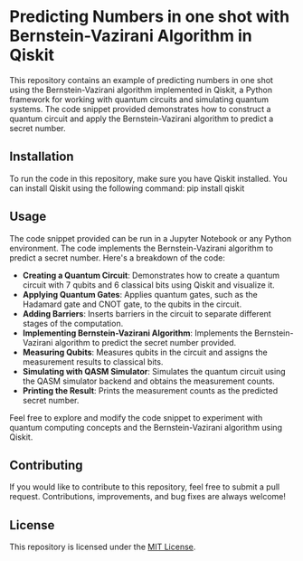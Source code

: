 # Predicting Numbers in one shot with Bernstein-Vazirani Algorithm in Qiskit

This repository contains an example of predicting numbers in one shot using the Bernstein-Vazirani algorithm implemented in Qiskit, a Python framework for working with quantum circuits and simulating quantum systems. The code snippet provided demonstrates how to construct a quantum circuit and apply the Bernstein-Vazirani algorithm to predict a secret number.

## Installation

To run the code in this repository, make sure you have Qiskit installed. You can install Qiskit using the following command:
pip install qiskit


## Usage

The code snippet provided can be run in a Jupyter Notebook or any Python environment. The code implements the Bernstein-Vazirani algorithm to predict a secret number. Here's a breakdown of the code:

- **Creating a Quantum Circuit**: Demonstrates how to create a quantum circuit with 7 qubits and 6 classical bits using Qiskit and visualize it.
- **Applying Quantum Gates**: Applies quantum gates, such as the Hadamard gate and CNOT gate, to the qubits in the circuit.
- **Adding Barriers**: Inserts barriers in the circuit to separate different stages of the computation.
- **Implementing Bernstein-Vazirani Algorithm**: Implements the Bernstein-Vazirani algorithm to predict the secret number provided.
- **Measuring Qubits**: Measures qubits in the circuit and assigns the measurement results to classical bits.
- **Simulating with QASM Simulator**: Simulates the quantum circuit using the QASM simulator backend and obtains the measurement counts.
- **Printing the Result**: Prints the measurement counts as the predicted secret number.

Feel free to explore and modify the code snippet to experiment with quantum computing concepts and the Bernstein-Vazirani algorithm using Qiskit.

## Contributing

If you would like to contribute to this repository, feel free to submit a pull request. Contributions, improvements, and bug fixes are always welcome!

## License

This repository is licensed under the [MIT License](LICENSE).
